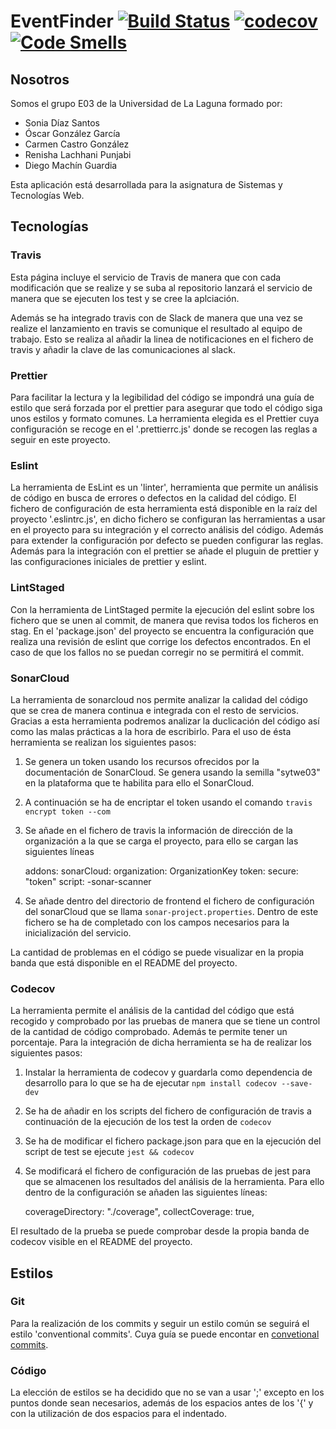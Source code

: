 # EventFinder [![Build Status](https://travis-ci.com/SyTW2019/E03.svg?branch=master)](https://travis-ci.com/SyTW2019/E03) [![codecov](https://codecov.io/gh/SyTW2019/E03/branch/master/graph/badge.svg)](https://codecov.io/gh/SyTW2019/E03) [![Code Smells](https://sonarcloud.io/api/project_badges/measure?project=SyTW2019_E03&metric=code_smells)](https://sonarcloud.io/dashboard?id=SyTW2019_E03)

## Nosotros

Somos el grupo E03 de la Universidad de La Laguna formado por:

- Sonia Díaz Santos
- Óscar González García
- Carmen Castro González
- Renisha Lachhani Punjabi
- Diego Machín Guardia

Esta aplicación está desarrollada para la asignatura de Sistemas y Tecnologías Web.

## Tecnologías

### Travis

Esta página incluye el servicio de Travis de manera que con cada modificación que se realize y se suba al repositorio lanzará el servicio de manera que se ejecuten los test y se cree la aplciación.

Además se ha integrado travis con de Slack de manera que una vez se realize el lanzamiento en travis se comunique el resultado al equipo de trabajo. Esto se realiza al añadir la linea de notificaciones en el fichero de travis y añadir la clave de las comunicaciones al slack.

### Prettier

Para facilitar la lectura y la legibilidad del código se impondrá una guía de estilo que será forzada por el prettier para asegurar que todo el código siga unos estilos y formato comunes. La herramienta elegida es el Prettier cuya configuración se recoge en el '.prettierrc.js' donde se recogen las reglas a seguir en este proyecto.

### Eslint

La herramienta de EsLint es un 'linter', herramienta que permite un análisis de código en busca de errores o defectos en la calidad del código. El fichero de configuración de esta herramienta está disponible en la raíz del proyecto '.eslintrc.js', en dicho fichero se configuran las herramientas a usar en el proyecto para su integración y el correcto análisis del código. Además para extender la configuración por defecto se pueden configurar las reglas. Además para la integración con el prettier se añade el pluguin de prettier y las configuraciones iniciales de prettier y eslint.

### LintStaged

Con la herramienta de LintStaged permite la ejecución del eslint sobre los fichero que se unen al commit, de manera que revisa todos los ficheros en stag. En el 'package.json' del proyecto se encuentra la configuración que realiza una revisión de eslint que corrige los defectos encontrados. En el caso de que los fallos no se puedan corregir no se permitirá el commit.

### SonarCloud

La herramienta de sonarcloud nos permite analizar la calidad del código que se crea de manera continua e integrada con el resto de servicios. Gracias a esta herramienta podremos analizar la duclicación del código así como las malas prácticas a la hora de escribirlo. Para el uso de ésta herramienta se realizan los siguientes pasos:

1. Se genera un token usando los recursos ofrecidos por la documentación de SonarCloud. Se genera usando la semilla "sytwe03" en la plataforma que te habilita para ello el SonarCloud.
2. A continuación se ha de encriptar el token usando el comando `travis encrypt token --com`
3. Se añade en el fichero de travis la información de dirección de la organización a la que se carga el proyecto, para ello se cargan las siguientes líneas


    addons:
      sonarCloud:
        organization: OrganizationKey
        token:
          secure: "token"
      script:
        -sonar-scanner

4. Se añade dentro del directorio de frontend el fichero de configuración del sonarCloud que se llama `sonar-project.properties`. Dentro de este fichero se ha de completado con los campos necesarios para la inicialización del servicio.

La cantidad de problemas en el código se puede visualizar en la propia banda que está disponible en el README del proyecto.

### Codecov

La herramienta permite el análisis de la cantidad del código que está recogido y comprobado por las pruebas de manera que se tiene un control de la cantidad de código comprobado. Además te permite tener un porcentaje. Para la integración de dicha herramienta se ha de realizar los siguientes pasos:

1. Instalar la herramienta de codecov y guardarla como dependencia de desarrollo para lo que se ha de ejecutar `npm install codecov --save-dev`
2. Se ha de añadir en los scripts del fichero de configuración de travis a continuación de la ejecución de los test la orden de `codecov`
3. Se ha de modificar el fichero package.json para que en la ejecución del script de test se ejecute `jest && codecov`
4. Se modificará el fichero de configuración de las pruebas de jest para que se almacenen los resultados del análisis de la herramienta. Para ello dentro de la configuración se añaden las siguientes líneas:


    coverageDirectory: "./coverage",
    collectCoverage: true,

El resultado de la prueba se puede comprobar desde la propia banda de codecov visible en el README del proyecto.

## Estilos

### Git

Para la realización de los commits y seguir un estilo común se seguirá el estilo 'conventional commits'. Cuya guía se puede encontar en [convetional commits](https://www.conventionalcommits.org/en/v1.0.0/).

### Código

La elección de estilos se ha decidido que no se van a usar ';' excepto en los puntos donde sean necesarios, además de los espacios antes de los '{' y con la utilización de dos espacios para el indentado.

